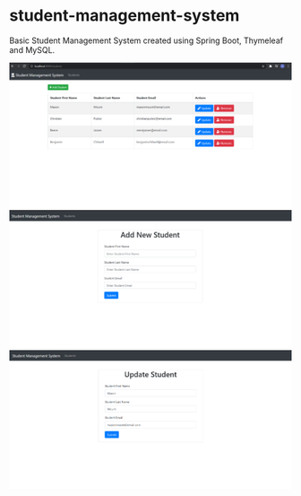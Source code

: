 # student-management-system
Basic Student Management System created using Spring Boot, Thymeleaf and MySQL.

![alt text](https://github.com/chado876/student-management-system/blob/main/screenshots/screenshot1.PNG)
![alt text](https://github.com/chado876/student-management-system/blob/main/screenshots/screenshot2.PNG)
![alt text](https://github.com/chado876/student-management-system/blob/main/screenshots/screenshot3.PNG)


